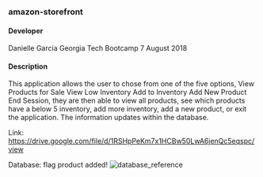 ### amazon-storefront

#### Developer
Danielle Garcia 
Georgia Tech Bootcamp 
7 August 2018

#### Description
This application allows the user to chose from one of the five options, 
 View Products for Sale
  View Low Inventory
  Add to Inventory
  Add New Product
 End Session,
 they are then able to view all products, see which products have a below 5 inventory, add more inventory, add a new product, or exit the application. The information updates within the database. 

Link: 
https://drive.google.com/file/d/1RSHpPeKm7x1HCBw50LwA6jenQc5eqspc/view 


Database: flag product added!
![database_reference](https://user-images.githubusercontent.com/34552326/43796956-c979aecc-9a53-11e8-98df-27b5f9fce202.jpg)
